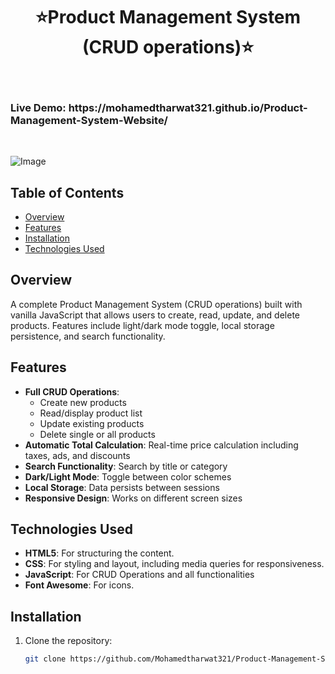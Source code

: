 <h1 align="center"> ⭐️Product Management System (CRUD operations)⭐️ </h1> <br>
 <h3 algin="center"> Live Demo: https://mohamedtharwat321.github.io/Product-Management-System-Website/ </h3> <br>


![Image](https://github.com/user-attachments/assets/ea607e7e-2ff8-413b-82a7-94e43997cc46)


## Table of Contents
- [Overview](#overview)
- [Features](#features)
- [Installation](#installation)
- [Technologies Used](#technologies-used)


## Overview
A complete Product Management System (CRUD operations) built with vanilla JavaScript that allows users to create, read, update, and delete products. Features include light/dark mode toggle, local storage persistence, and search functionality.

## Features
- **Full CRUD Operations**:
  - Create new products
  - Read/display product list
  - Update existing products
  - Delete single or all products
- **Automatic Total Calculation**: Real-time price calculation including taxes, ads, and discounts
- **Search Functionality**: Search by title or category
- **Dark/Light Mode**: Toggle between color schemes
- **Local Storage**:  Data persists between sessions
- **Responsive Design**:  Works on different screen sizes

## Technologies Used
- **HTML5**: For structuring the content.
- **CSS**: For styling and layout, including media queries for responsiveness.
- **JavaScript**: For CRUD Operations and all functionalities
- **Font Awesome**: For icons.



## Installation
1. Clone the repository:
   ```bash
   git clone https://github.com/Mohamedtharwat321/Product-Management-System-Website.git

